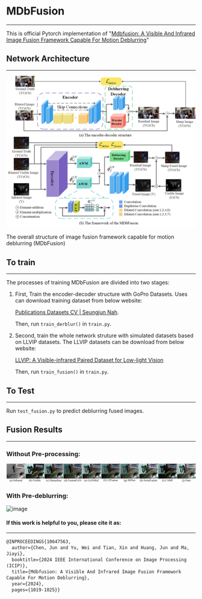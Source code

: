 # MDbFusion

***

This is official Pytorch implementation of "[Mdbfusion: A Visible And Infrared Image Fusion Framework Capable For Motion Deblurring](https://ieeexplore.ieee.org/document/10647563)"

## Network Architecture

***

![image](https://github.com/TakeMeOff/MDbFusion/blob/main/fig/fig1.png)

The overall structure of image fusion framework capable for motion deblurring (MDbFusion)

## To train

***

The processes of training MDbFusion are divided into two stages:

1.  First, Train the encoder-decoder structure with GoPro Datasets. Uses can download training dataset from below website:

    [Publications Datasets CV | Seungjun Nah](https://seungjunnah.github.io/Datasets/gopro.html).&#x20;

    Then, run `train_derblur()` in `train.py`.


2.  &#x20;Second, train the whole network struture with simulated datasets based on LLVIP datasets. The LLVIP datasets can be download from below website:

    [LLVIP: A Visible-infrared Paired Dataset for Low-light Vision](https://bupt-ai-cz.github.io/LLVIP/)

    Then, run `train_fusion()` in `train.py`.

## To Test

***

Run `test_fusion.py` to predict deblurring fused images.

## Fusion Results

***

### Without Pre-processing:

![image](https://github.com/TakeMeOff/MDbFusion/blob/main/fig/fig2.png)

### With Pre-deblurring:

![image](https://github.com/TakeMeOff/MDbFusion/blob/main/fig/fig3.png)

#### If this work is helpful to you, please cite it as:

***

    @INPROCEEDINGS{10647563,
      author={Chen, Jun and Yu, Wei and Tian, Xin and Huang, Jun and Ma, Jiayi},
      booktitle={2024 IEEE International Conference on Image Processing (ICIP)}, 
      title={Mdbfusion: A Visible And Infrared Image Fusion Framework Capable For Motion Deblurring}, 
      year={2024},
      pages={1019-1025}}

